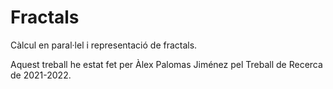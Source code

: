 # Fractals
Càlcul en paral·lel i representació de fractals.

Aquest treball he estat fet per Àlex Palomas Jiménez pel Treball de Recerca de 2021-2022.
